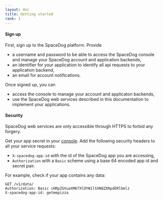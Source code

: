 ```yaml
---
layout: doc
title: Getting started
rank: 1
---
```


#### Sign up

First, sign up to the SpaceDog platform. Provide

- a username and password to be able to access the SpaceDog console and manage your SpaceDog account and application backends,
- an identifier for your application to identify all api requests to your application backend,
- an email for account notifications.

Once signed up, you can 

- access the console to manage your account and applicaton backends,
- use the SpaceDog web services described in this documentation to implement your applications.

#### Security

SpaceDog web services are only accessible through HTTPS to forbid any forgery.

Get your app secret in your [console](/console.html). Add the following security headers to all your service requests:

- `X-spacedog-app-id` with the id of the SpaceDog app you are accessing,
- `Authorization` with a `Basic` scheme using a base 64 encoded app id and secret pair.

For example, check if your app contains any data:

```http
GET /v1/data/
Authorization: Basic cHRpZGVuaXM6TXlOYW1lSXNQZXRpdERlbmlz 
X-spacedog-app-id: getmepizza
```
